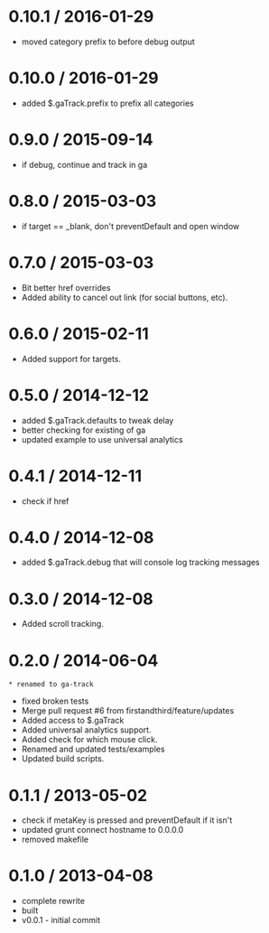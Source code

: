 
0.10.1 / 2016-01-29
==================

  * moved category prefix to before debug output

0.10.0 / 2016-01-29
==================

  * added $.gaTrack.prefix to prefix all categories

0.9.0 / 2015-09-14
==================

  * if debug, continue and track in ga

0.8.0 / 2015-03-03
==================

  * if target == _blank, don't preventDefault and open window


0.7.0 / 2015-03-03
==================

  * Bit better href overrides
  * Added ability to cancel out link (for social buttons, etc).

0.6.0 / 2015-02-11
==================

  * Added support for targets.

0.5.0 / 2014-12-12 
==================

  * added $.gaTrack.defaults to tweak delay
  * better checking for existing of ga
  * updated example to use universal analytics

0.4.1 / 2014-12-11 
==================

  * check if href

0.4.0 / 2014-12-08 
==================

  * added $.gaTrack.debug that will console log tracking messages

0.3.0 / 2014-12-08 
==================

  * Added scroll tracking.

0.2.0 / 2014-06-04 
==================

	* renamed to ga-track
  * fixed broken tests
  * Merge pull request #6 from firstandthird/feature/updates
  * Added access to $.gaTrack
  * Added universal analytics support.
  * Added check for which mouse click.
  * Renamed and updated tests/examples
  * Updated build scripts.

0.1.1 / 2013-05-02 
==================

  * check if metaKey is pressed and preventDefault if it isn't
  * updated grunt connect hostname to 0.0.0.0
  * removed makefile

0.1.0 / 2013-04-08 
==================

  * complete rewrite
  * built
  * v0.0.1 - initial commit
